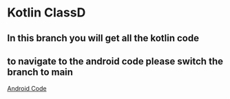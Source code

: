 # Kotlin ClassD
## In this branch you will get all the kotlin code
## to navigate to the android code please switch the branch to main

[Android Code](https://github.com/elshafee/AndroidClassD/tree/adroid)
